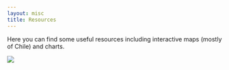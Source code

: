 ```yaml
---
layout: misc
title: Resources
---
```


Here you can find some useful resources including interactive maps (mostly of Chile) and charts.

<img src="{{ site.github.url }}/assets/img/moscowplaza.jpg">
